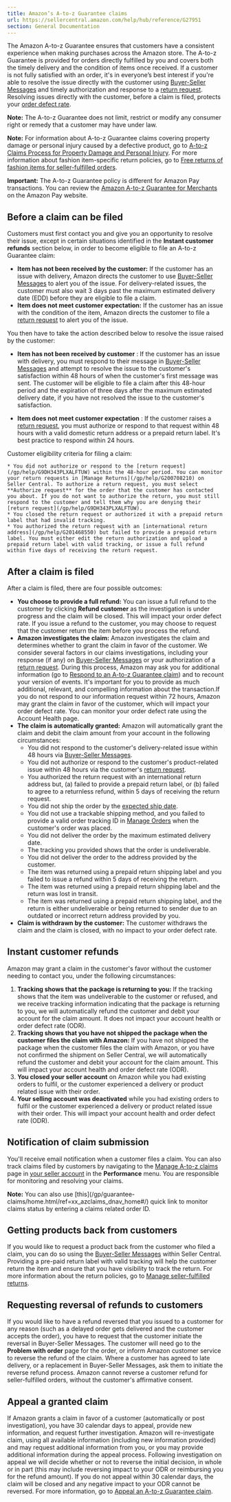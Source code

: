 ```yaml
---
title: Amazon’s A-to-z Guarantee claims
url: https://sellercentral.amazon.com/help/hub/reference/G27951
section: General Documentation
---
```


The Amazon A-to-z Guarantee ensures that customers have a consistent
experience when making purchases across the Amazon store. The A-to-z Guarantee
is provided for orders directly fulfilled by you and covers both the timely
delivery and the condition of items once received. If a customer is not fully
satisfied with an order, it's in everyone’s best interest if you're able to
resolve the issue directly with the customer using [Buyer-Seller
Messages](/gp/help/200389080) and timely authorization and response to a
[return request](/gp/help/G9DH343PLXALFTUW). Resolving issues directly with
the customer, before a claim is filed, protects your [order defect
rate](/gp/help/G200285170).

**Note:** The A-to-z Guarantee does not limit, restrict or modify any consumer
right or remedy that a customer may have under law.

**Note:** For information about A-to-z Guarantee claims covering property
damage or personal injury caused by a defective product, go to [A-to-z Claims
Process for Property Damage and Personal Injury](/gp/help/GTY6NYZDFD5CENYH).
For more information about fashion item-specific return policies, go to [Free
returns of fashion items for seller-fulfilled
orders](/gp/help/GEKBRFKQE38CQA6V).

**Important:** The A-to-z Guarantee policy is different for Amazon Pay
transactions. You can review the [Amazon A-to-z Guarantee for
Merchants](https://pay.amazon.com/us/help/201212410) on the Amazon Pay
website.

## Before a claim can be filed

Customers must first contact you and give you an opportunity to resolve their
issue, except in certain situations identified in the **Instant customer
refunds** section below, in order to become eligible to file an A-to-z
Guarantee claim:

  * **Item has not been received by the customer:** If the customer has an issue with delivery, Amazon directs the customer to use [Buyer-Seller Messages](/gp/help/200389080) to alert you of the issue. For delivery-related issues, the customer must also wait 3 days past the maximum estimated delivery date (EDD) before they are eligible to file a claim.
  * **Item does not meet customer expectation:** If the customer has an issue with the condition of the item, Amazon directs the customer to file a [return request](/gp/help/G9DH343PLXALFTUW) to alert you of the issue.

You then have to take the action described below to resolve the issue raised
by the customer:

  * **Item has not been received by customer** : If the customer has an issue with delivery, you must respond to their message in [Buyer-Seller Messages](/gp/help/200389080) and attempt to resolve the issue to the customer's satisfaction within 48 hours of when the customer's first message was sent. The customer will be eligible to file a claim after this 48-hour period and the expiration of three days after the maximum estimated delivery date, if you have not resolved the issue to the customer's satisfaction. 

  * **Item does not meet customer expectation** : If the customer raises a [return request](/gp/help/G9DH343PLXALFTUW), you must authorize or respond to that request within 48 hours with a valid domestic return address or a prepaid return label. It's best practice to respond within 24 hours. 

Customer eligibility criteria for filing a claim:

    * You did not authorize or respond to the [return request](/gp/help/G9DH343PLXALFTUW) within the 48-hour period. You can monitor your return requests in [Manage Returns](/gp/help/G200708210) on Seller Central. To authorize a return request, you must select **Authorize request** for the order that the customer has contacted you about. If you do not want to authorize the return, you must still respond to the customer and tell them why you are denying their [return request](/gp/help/G9DH343PLXALFTUW).
    * You closed the return request or authorized it with a prepaid return label that had invalid tracking.
    * You authorized the return request with an [international return address](/gp/help/G201468550) but failed to provide a prepaid return label. You must either edit the return authorization and upload a prepaid return label with valid tracking, or issue a full refund within five days of receiving the return request.

## After a claim is filed

After a claim is filed, there are four possible outcomes:

  * **You choose to provide a full refund:** You can issue a full refund to the customer by clicking **Refund customer** as the investigation is under progress and the claim will be closed. This will impact your order defect rate. If you issue a refund to the customer, you may choose to request that the customer return the item before you process the refund. 
  * **Amazon investigates the claim:** Amazon investigates the claim and determines whether to grant the claim in favor of the customer. We consider several factors in our claims investigations, including your response (if any) on [Buyer-Seller Messages](/gp/help/200389080) or your authorization of a [return request](/gp/help/G9DH343PLXALFTUW). During this process, Amazon may ask you for additional information (go to [Respond to an A-to-z Guarantee claim](/gp/help/1781)) and to recount your version of events. It's important for you to provide as much additional, relevant, and compelling information about the transaction.If you do not respond to our information request within 72 hours, Amazon may grant the claim in favor of the customer, which will impact your order defect rate.  You can monitor your order defect rate using the Account Health page. 
  * **The claim is automatically granted:** Amazon will automatically grant the claim and debit the claim amount from your account in the following circumstances:
    * You did not respond to the customer's delivery-related issue within 48 hours via [Buyer-Seller Messages](/gp/help/200389080). 
    * You did not authorize or respond to the customer's product-related issue within 48 hours via the customer's [return request](/gp/help/G9DH343PLXALFTUW).
    * You authorized the return request with an international return address but, (a) failed to provide a prepaid return label, or (b) failed to agree to a returnless refund, within 5 days of receiving the return request.
    * You did not ship the order by the [expected ship date](/gp/help/200285190).
    * You did not use a trackable shipping method, and you failed to provide a valid order tracking ID in [Manage Orders](/orders-v3) when the customer's order was placed.
    * You did not deliver the order by the maximum estimated delivery date.
    * The tracking you provided shows that the order is undeliverable.
    * You did not deliver the order to the address provided by the customer.
    * The item was returned using a prepaid return shipping label and you failed to issue a refund within 5 days of receiving the return.
    * The item was returned using a prepaid return shipping label and the return was lost in transit.
    * The item was returned using a prepaid return shipping label, and the return is either undeliverable or being returned to sender due to an outdated or incorrect return address provided by you.
  * **Claim is withdrawn by the customer:** The customer withdraws the claim and the claim is closed, with no impact to your order defect rate.

## Instant customer refunds

Amazon may grant a claim in the customer's favor without the customer needing
to contact you, under the following circumstances:  

  1. **Tracking shows that the package is returning to you:** If the tracking shows that the item was undeliverable to the customer or refused, and we receive tracking information indicating that the package is returning to you, we will automatically refund the customer and debit your account for the claim amount. It does not impact your account health or order defect rate (ODR).
  2. **Tracking shows that you have not shipped the package when the customer files the claim with Amazon:** If you have not shipped the package when the customer files the claim with Amazon, or you have not confirmed the shipment on Seller Central, we will automatically refund the customer and debit your account for the claim amount. This will impact your account health and order defect rate (ODR).
  3. **You closed your seller account** on Amazon while you had existing orders to fulfil, or the customer experienced a delivery or product related issue with their order.
  4. **Your selling account was deactivated** while you had existing orders to fulfil or the customer experienced a delivery or product related issue with their order. This will impact your account health and order defect rate (ODR).

## Notification of claim submission

You'll receive email notification when a customer files a claim. You can also
track claims filed by customers by navigating to the [Manage A-to-z
claims](/gp/guarantee-claims/home.html) page in [your seller
account](/gp/homepage.html) in the **Performance** menu. You are responsible
for monitoring and resolving your claims.

**Note:** You can also use [this](/gp/guarantee-
claims/home.html/ref=xx_azclaims_dnav_home#/) quick link to monitor claims
status by entering a claims related order ID.

## Getting products back from customers

If you would like to request a product back from the customer who filed a
claim, you can do so using the [Buyer-Seller Messages](/gp/help/200389080)
within Seller Central. Providing a pre-paid return label with valid tracking
will help the customer return the item and ensure that you have visibility to
track the return. For more information about the return policies, go to
[Manage seller-fulfilled returns](/gp/help/G200708210).

##  Requesting reversal of refunds to customers

If you would like to have a refund reversed that you issued to a customer for
any reason (such as a delayed order gets delivered and the customer accepts
the order), you have to request that the customer initiate the reversal in
Buyer-Seller Messages. The customer will need go to the **Problem with order**
page for the order, or inform Amazon customer service to reverse the refund of
the claim. Where a customer has agreed to late delivery, or a replacement in
Buyer-Seller Messages, ask them to initiate the reverse refund process. Amazon
cannot reverse a customer refund for seller-fulfilled orders, without the
customer's affirmative consent.

## Appeal a granted claim

If Amazon grants a claim in favor of a customer (automatically or post
investigation), you have 30 calendar days to appeal, provide new information,
and request further investigation. Amazon will re-investigate claim, using all
available information (including new information provided) and may request
additional information from you, or you may provide additional information
during the appeal process. Following investigation on appeal we will decide
whether or not to reverse the initial decision, in whole or in part (this may
include reversing impact to your ODR or reimbursing you for the refund
amount). If you do not appeal within 30 calendar days, the claim will be
closed and any negative impact to your ODR cannot be reversed. For more
information, go to [Appeal an A-to-z Guarantee claim](/gp/help/G202041210).

